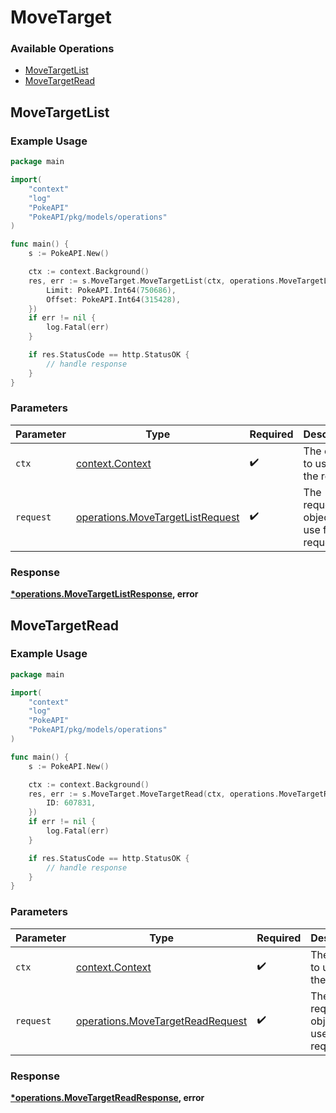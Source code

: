 # MoveTarget

### Available Operations

* [MoveTargetList](#movetargetlist)
* [MoveTargetRead](#movetargetread)

## MoveTargetList

### Example Usage

```go
package main

import(
	"context"
	"log"
	"PokeAPI"
	"PokeAPI/pkg/models/operations"
)

func main() {
    s := PokeAPI.New()

    ctx := context.Background()
    res, err := s.MoveTarget.MoveTargetList(ctx, operations.MoveTargetListRequest{
        Limit: PokeAPI.Int64(750686),
        Offset: PokeAPI.Int64(315428),
    })
    if err != nil {
        log.Fatal(err)
    }

    if res.StatusCode == http.StatusOK {
        // handle response
    }
}
```

### Parameters

| Parameter                                                                            | Type                                                                                 | Required                                                                             | Description                                                                          |
| ------------------------------------------------------------------------------------ | ------------------------------------------------------------------------------------ | ------------------------------------------------------------------------------------ | ------------------------------------------------------------------------------------ |
| `ctx`                                                                                | [context.Context](https://pkg.go.dev/context#Context)                                | :heavy_check_mark:                                                                   | The context to use for the request.                                                  |
| `request`                                                                            | [operations.MoveTargetListRequest](../../models/operations/movetargetlistrequest.md) | :heavy_check_mark:                                                                   | The request object to use for the request.                                           |


### Response

**[*operations.MoveTargetListResponse](../../models/operations/movetargetlistresponse.md), error**


## MoveTargetRead

### Example Usage

```go
package main

import(
	"context"
	"log"
	"PokeAPI"
	"PokeAPI/pkg/models/operations"
)

func main() {
    s := PokeAPI.New()

    ctx := context.Background()
    res, err := s.MoveTarget.MoveTargetRead(ctx, operations.MoveTargetReadRequest{
        ID: 607831,
    })
    if err != nil {
        log.Fatal(err)
    }

    if res.StatusCode == http.StatusOK {
        // handle response
    }
}
```

### Parameters

| Parameter                                                                            | Type                                                                                 | Required                                                                             | Description                                                                          |
| ------------------------------------------------------------------------------------ | ------------------------------------------------------------------------------------ | ------------------------------------------------------------------------------------ | ------------------------------------------------------------------------------------ |
| `ctx`                                                                                | [context.Context](https://pkg.go.dev/context#Context)                                | :heavy_check_mark:                                                                   | The context to use for the request.                                                  |
| `request`                                                                            | [operations.MoveTargetReadRequest](../../models/operations/movetargetreadrequest.md) | :heavy_check_mark:                                                                   | The request object to use for the request.                                           |


### Response

**[*operations.MoveTargetReadResponse](../../models/operations/movetargetreadresponse.md), error**

